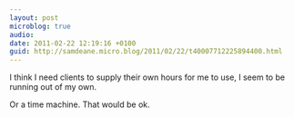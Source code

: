 ```yaml
---
layout: post
microblog: true
audio: 
date: 2011-02-22 12:19:16 +0100
guid: http://samdeane.micro.blog/2011/02/22/t40007712225894400.html
---
```

I think I need clients to supply their own hours for me to use, I seem to be running out of my own.

Or a time machine. That would be ok.
